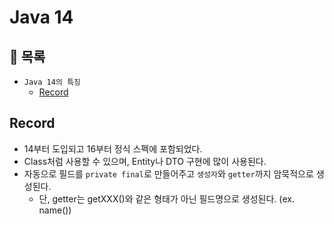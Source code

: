 # Java 14

## 📖 목록

- `Java 14의 특징`
  - [Record](#record)

## Record

- 14부터 도입되고 16부터 정식 스펙에 포함되었다.
- Class처럼 사용할 수 있으며, Entity나 DTO 구현에 많이 사용된다.
- 자동으로 필드를 `private final`로 만들어주고 `생성자`와 `getter`까지 암묵적으로 생성된다.
  - 단, getter는 getXXX()와 같은 형태가 아닌 필드명으로 생성된다. (ex. name())
